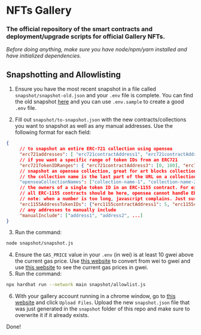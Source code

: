 # NFTs Gallery

### The official repository of the smart contracts and deployment/upgrade scripts for official Gallery NFTs.


*Before doing anything, make sure you have node/npm/yarn installed and have initialized dependencies.*


## Snapshotting and Allowlisting

1. Ensure you have the most recent snapshot in a file called `snapshot/snapshot-old.json` and your `.env` file is complete. You can find the old snapshot [here](https://storage.cloud.google.com/gallery-prod-325303.appspot.com/snapshot.json) and you can use `.env.sample` to create a good `.env` file.

2. Fill out `snapshot/to-snapshot.json` with the new contracts/collections you want to snapshot as well as any manual addresses. Use the following format for each field:

```json
{
	 // to snapshot an entire ERC-721 collection using opensea
	 "erc721addresses": [ "erc721contractAddress1", "erc721contractAddress2", ...],
	 // if you want a specific range of token IDs from an ERC721
	 "erc721TokenIDRanges": { "erc721contractAddress3": [0, 100], "erc721contractAddress4": [900, 10040] },
	 // snapshot an opensea collection, great for art blocks collections because they are separated into collections on opensea but not in the contract.
	 // the collection name is the last part of the URL on a collection page. e.g. https://opensea.io/collection/chromie-squiggle-by-snowfro -> "chromie-squiggle-by-snowfro"
	 "openseaCollectionNames": ["collection-name-1", "collection-name-2", ...],
	 // the owners of a single token ID in an ERC-1155 contract. For example, the Gallery Membership Card Tiers.
	 // all ERC-1155 contracts should be here, opensea cannot handle ERC-1155 contracts
	 // note: when a number is too long, javascript complains. Just surround it in quotes
	 "erc1155AddressTokenIDs": {"erc1155contractAddress1": 5, "erc1155contractAddress2": "10003920003940"},
	 // any addresses to manually include
	 "manualInclude": ["address1", "address2", ...]
}
```

3. Run the command:

```bash
node snapshot/snapshot.js
```

4. Ensure the `GAS_PRICE` value in your `.env` (in wei) is at least 10 gwei above the current gas price. Use [this website](https://eth-converter.com/) to convert from wei to gwei and use [this website](https://etherscan.io/gastracker) to see the current gas prices in gwei.
5. Run the command:

```bash
npx hardhat run --network main snapshot/allowlist.js
```

6. With your gallery account running in a chrome window, go to [this website](https://console.cloud.google.com/storage/browser/gallery-prod-325303.appspot.com;tab=objects?project=gallery-prod-325303&supportedpurview=project&prefix=&forceOnObjectsSortingFiltering=false) and click `Upload Files`. Upload the new `snapshot.json` file that was just generated in the `snapshot` folder of this repo and make sure to overwrite it if it already exists.

Done!
